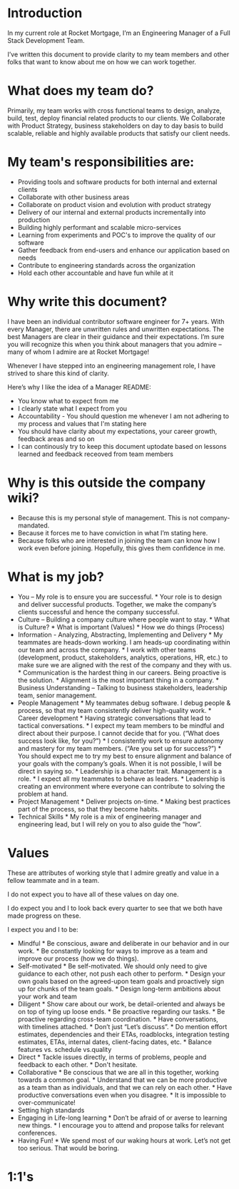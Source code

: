# Introduction
In my current role at Rocket Mortgage, I’m an Engineering Manager of a Full Stack Development Team.

I’ve written this document to provide clarity to my team members and other folks that want to know about me on how we can work together.

# What does my team do?
Primarily, my team works with cross functional teams to design, analyze, build, test, deploy financial related products to our clients.
We Collaborate with Product Strategy, business stakeholders on day to day basis to build scalable, reliable and highly available products that satisfy our client needs.

# My team's responsibilities are:
* Providing tools and software products for both internal and external clients
* Collaborate with other business areas
* Collaborate on product vision and evolution with product strategy
* Delivery of our internal and external products incrementally into production
* Building highly performant and scalable micro-services
* Learning from experiments and POC's to improve the quality of our software
* Gather feedback from end-users and enhance our application based on needs
* Contribute to engineering standards across the organization
* Hold each other accountable and have fun while at it

# Why write this document?
I have been an individual contributor software engineer for 7+ years. With every Manager, there are unwritten rules and unwritten expectations. The best Managers are clear in their guidance and their expectations. I’m sure you will recognize this when you think about managers that you admire – many of whom I admire are at Rocket Mortgage!

Whenever I have stepped into an engineering management role, I have strived to share this kind of clarity.

Here’s why I like the idea of a Manager README:

* You know what to expect from me
* I clearly state what I expect from you
* Accountability - You should question me whenever I am not adhering to my process and values that I'm stating here
* You should have clarity about my expectations, your career growth, feedback areas and so on
* I can continously try to keep this document uptodate based on lessons learned and feedback receoved from team members

# Why is this outside the company wiki?

* Because this is my personal style of management. This is not company-mandated.
* Because it forces me to have conviction in what I’m stating here.
* Because folks who are interested in joining the team can know how I work even before joining. Hopefully, this gives them confidence in me.

# What is my job?

* You – My role is to ensure you are successful.
      * Your role is to design and deliver successful products. Together, we make the company’s clients successful and hence the company successful.
* Culture – Building a company culture where people want to stay.
      * What is Culture?
            * What is important (Values)
            * How we do things (Process)
* Information - Analyzing, Abstracting, Implementing and Delivery
      * My teammates are heads-down working. I am heads-up coordinating within our team and across the company.
      * I work with other teams (development, product, stakeholders, analytics, operations, HR, etc.) to make sure we are aligned with the rest of the company and they with us.
      * Communication is the hardest thing in our careers. Being proactive is the solution.
      * Alignment is the most important thing in a company.
      * Business Understanding – Talking to business stakeholders, leadership team, senior management.
* People Management
      * My teammates debug software. I debug people & process, so that my team consistently deliver high-quality work.
      * Career development
            * Having strategic conversations that lead to tactical conversations.
            * I expect my team members to be mindful and direct about their purpose. I cannot decide that for you. (“What does success look like, for you?”)
            * I consistently work to ensure autonomy and mastery for my team members. (“Are you set up for success?”)
            * You should expect me to try my best to ensure alignment and balance of your goals with the company’s goals. When it is not possible, I will be direct in saying so.
      * Leadership is a character trait. Management is a role.
            * I expect all my teammates to behave as leaders.
            * Leadership is creating an environment where everyone can contribute to solving the problem at hand.
* Project Management
      * Deliver projects on-time.
      * Making best practices part of the process, so that they become habits.
* Technical Skills
      * My role is a mix of engineering manager and engineering lead, but I will rely on you to also guide the “how”.

# Values

These are attributes of working style that I admire greatly and value in a fellow teammate and in a team.

I do not expect you to have all of these values on day one.

I do expect you and I to look back every quarter to see that we both have made progress on these.

I expect you and I to be:
* Mindful
      * Be conscious, aware and deliberate in our behavior and in our work.
      * Be constantly looking for ways to improve as a team and improve our process (how we do things).
* Self-motivated
      * Be self-motivated. We should only need to give guidance to each other, not push each other to perform.
      * Design your own goals based on the agreed-upon team goals and proactively sign up for chunks of the team goals.
      * Design long-term ambitions about your work and team
* Diligent
      * Show care about our work, be detail-oriented and always be on top of tying up loose ends.
      * Be proactive regarding our tasks.
      * Be proactive regarding cross-team coordination.
      * Have conversations, with timelines attached.
          * Don’t just “Let’s discuss”.
          * Do mention effort estimates, dependencies and their ETAs, roadblocks, integration testing estimates, ETAs, internal dates, client-facing dates, etc.
          * Balance features vs. schedule vs.quality
* Direct
      * Tackle issues directly, in terms of problems, people and feedback to each other.
      * Don't hesitate.
* Collaborative
      * Be conscious that we are all in this together, working towards a common goal.
      * Understand that we can be more productive as a team than as individuals, and that we can rely on each other.
      * Have productive conversations even when you disagree.
      * It is impossible to over-communicate!
* Setting high standards
* Engaging in Life-long learning
      * Don’t be afraid of or averse to learning new things.
      * I encourage you to attend and propose talks for relevant conferences.
* Having Fun!
      * We spend most of our waking hours at work. Let’s not get too serious. That would be boring.

# 1:1's

#
